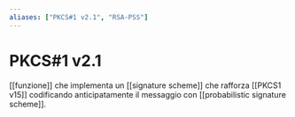 ```yaml
---
aliases: ["PKCS#1 v2.1", "RSA-PSS"]
---
```


# PKCS#1 v2.1

[[funzione]] che implementa un [[signature scheme]] che rafforza [[PKCS1 v15]] codificando anticipatamente il messaggio con [[probabilistic signature scheme]].